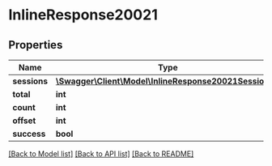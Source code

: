 # InlineResponse20021

## Properties
Name | Type | Description | Notes
------------ | ------------- | ------------- | -------------
**sessions** | [**\Swagger\Client\Model\InlineResponse20021Sessions[]**](InlineResponse20021Sessions.md) |  | [optional] 
**total** | **int** |  | [optional] 
**count** | **int** |  | [optional] 
**offset** | **int** |  | [optional] 
**success** | **bool** |  | [optional] 

[[Back to Model list]](../../README.md#documentation-for-models) [[Back to API list]](../../README.md#documentation-for-api-endpoints) [[Back to README]](../../README.md)

